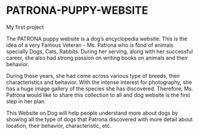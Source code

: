 ﻿# PATRONA-PUPPY-WEBSITE
 My first project

The PATRONA puppy website is a dog’s encyclopedia website. This is the idea of a very Famous Veteran - Ms. Patrona who is fond of animals specially Dogs, Cats, Rabbits. During her serving, along with her successful career, she also had strong passion on writing books on animals and their behavior. 

During those years, she had come across various type of breeds, their characteristics and behavior. With the intense interest for photography, she has a huge image gallery of the species she has discovered. Therefore, Ms. Patrona would like to share this collection to all and dog website is the first step in her plan.

This Website on Dog will help people understand more about dogs by showing all the type of dogs that Patrona discovered with more detail about location, their behavior, characteristic, etc.

 
